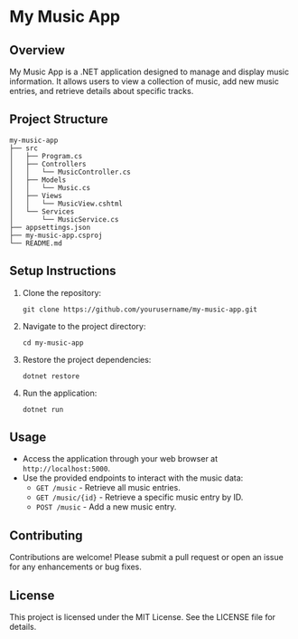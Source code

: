 # My Music App

## Overview
My Music App is a .NET application designed to manage and display music information. It allows users to view a collection of music, add new music entries, and retrieve details about specific tracks.

## Project Structure
```
my-music-app
├── src
│   ├── Program.cs
│   ├── Controllers
│   │   └── MusicController.cs
│   ├── Models
│   │   └── Music.cs
│   ├── Views
│   │   └── MusicView.cshtml
│   └── Services
│       └── MusicService.cs
├── appsettings.json
├── my-music-app.csproj
└── README.md
```

## Setup Instructions
1. Clone the repository:
   ```
   git clone https://github.com/yourusername/my-music-app.git
   ```
2. Navigate to the project directory:
   ```
   cd my-music-app
   ```
3. Restore the project dependencies:
   ```
   dotnet restore
   ```
4. Run the application:
   ```
   dotnet run
   ```

## Usage
- Access the application through your web browser at `http://localhost:5000`.
- Use the provided endpoints to interact with the music data:
  - `GET /music` - Retrieve all music entries.
  - `GET /music/{id}` - Retrieve a specific music entry by ID.
  - `POST /music` - Add a new music entry.

## Contributing
Contributions are welcome! Please submit a pull request or open an issue for any enhancements or bug fixes.

## License
This project is licensed under the MIT License. See the LICENSE file for details.